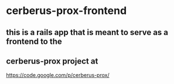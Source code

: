 # cerberus-prox-frontend

## this is a rails app that is meant to serve as a frontend to the 
## cerberus-prox project at

https://code.google.com/p/cerberus-prox/


